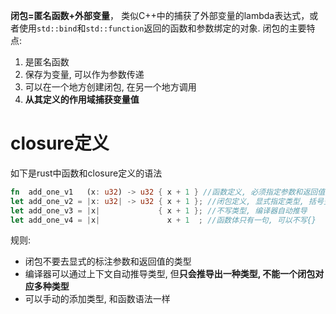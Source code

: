**闭包=匿名函数+外部变量**， 类似C++中的捕获了外部变量的lambda表达式，或者使用`std::bind`和`std::function`返回的函数和参数绑定的对象.
闭包的主要特点:
1. 是匿名函数
1. 保存为变量, 可以作为参数传递
1. 可以在一个地方创建闭包, 在另一个地方调用
1. **从其定义的作用域捕获变量值**

# closure定义
如下是rust中函数和closure定义的语法
```rust
fn  add_one_v1   (x: u32) -> u32 { x + 1 } //函数定义, 必须指定参数和返回值类型
let add_one_v2 = |x: u32| -> u32 { x + 1 }; //闭包定义, 显式指定类型, 括号变为竖线
let add_one_v3 = |x|             { x + 1 }; //不写类型, 编译器自动推导
let add_one_v4 = |x|               x + 1  ; //函数体只有一句, 可以不写{}
```
规则:
* 闭包不要去显式的标注参数和返回值的类型
* 编译器可以通过上下文自动推导类型, 但**只会推导出一种类型, 不能一个闭包对应多种类型**
* 可以手动的添加类型, 和函数语法一样

